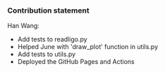 ### Contribution statement

Han Wang:

* Add tests to readligo.py
* Helped June with 'draw_plot' function in utils.py
* Add tests to utils.py
* Deployed the GitHub Pages and Actions